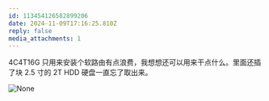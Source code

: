 ```yaml
---
id: 113454126582899206
date: 2024-11-09T17:16:25.810Z
reply: false
media_attachments: 1
---
```


4C4T16G 只用来安装个软路由有点浪费，我想想还可以用来干点什么。里面还插了块 2.5 寸的 2T HDD 硬盘一直忘了取出来。

![None](https://files.e5n.cc/media_attachments/files/113/454/118/720/939/505/original/3b729e82abbf3b16.png)
